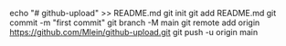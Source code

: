 echo "# github-upload" >> README.md
git init
git add README.md
git commit -m "first commit"
git branch -M main
git remote add origin https://github.com/Mlein/github-upload.git
git push -u origin main
